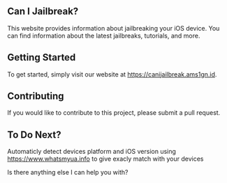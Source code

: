 ## Can I Jailbreak?
This website provides information about jailbreaking your iOS device. You can find information about the latest jailbreaks, tutorials, and more.

## Getting Started
To get started, simply visit our website at https://canijailbreak.ams1gn.id.

## Contributing
If you would like to contribute to this project, please submit a pull request.

## To Do Next?
Automaticly detect devices platform and iOS version using https://www.whatsmyua.info to give exacly match with your devices

Is there anything else I can help you with?
